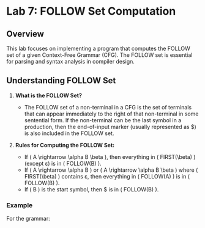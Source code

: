 # Lab 7: FOLLOW Set Computation

## Overview
This lab focuses on implementing a program that computes the FOLLOW set of a given Context-Free Grammar (CFG). The FOLLOW set is essential for parsing and syntax analysis in compiler design.

## Understanding FOLLOW Set
1. **What is the FOLLOW Set?**
   - The FOLLOW set of a non-terminal in a CFG is the set of terminals that can appear immediately to the right of that non-terminal in some sentential form. If the non-terminal can be the last symbol in a production, then the end-of-input marker (usually represented as $) is also included in the FOLLOW set.

2. **Rules for Computing the FOLLOW Set:**
   - If \( A \rightarrow \alpha B \beta \), then everything in \( FIRST(\beta) \) (except ε) is in \( FOLLOW(B) \).
   - If \( A \rightarrow \alpha B \) or \( A \rightarrow \alpha B \beta \) where \( FIRST(\beta) \) contains ε, then everything in \( FOLLOW(A) \) is in \( FOLLOW(B) \).
   - If \( B \) is the start symbol, then $ is in \( FOLLOW(B) \).

### Example
For the grammar: